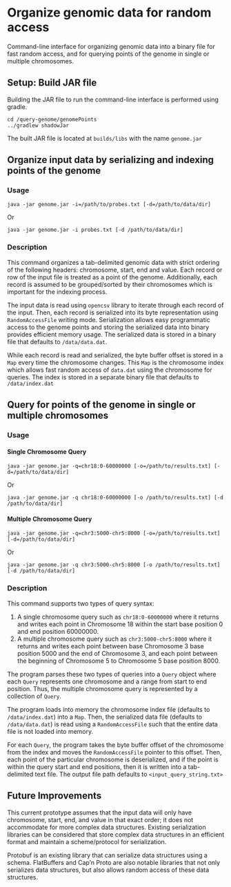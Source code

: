 # Organize genomic data for random access
Command-line interface for organizing genomic data into a binary file for fast random access, and for querying points of the genome in single or multiple chromosomes.

## Setup: Build JAR file
Building the JAR file to run the command-line interface is performed using gradle.

```
cd /query-genome/genomePoints
../gradlew shadowJar
```

The built JAR file is located at `builds/libs` with the name `genome.jar`

## Organize input data by serializing and indexing points of the genome
### Usage
`java -jar genome.jar -i=/path/to/probes.txt [-d=/path/to/data/dir]`

Or

`java -jar genome.jar -i probes.txt [-d /path/to/data/dir]`

### Description
This command organizes a tab-delimited genomic data with strict ordering of the following headers: chromosome, start, end and value. Each record or row of the input file is treated as a point of the genome. Additionally, each record is assumed to be grouped/sorted by their chromosomes which is important for the indexing process.

The input data is read using `opencsv` library to iterate through each record of the input. Then, each record is serialized into its byte representation using `RandomAccessFile` writing mode. Serialization allows easy programmatic access to the genome points and storing the serialized data into binary provides efficient memory usage.
The serialized data is stored in a binary file that defaults to `/data/data.dat`.

While each record is read and serialized, the byte buffer offset is stored in a `Map` every time the chromosome changes. This `Map` is the chromosome index which allows fast random access of `data.dat` using the chromosome for queries. 
The index is stored in a separate binary file that defaults to `/data/index.dat` 

## Query for points of the genome in single or multiple chromosomes
### Usage
#### Single Chromosome Query
`java -jar genome.jar -q=chr18:0-60000000 [-o=/path/to/results.txt] [-d=/path/to/data/dir]`

Or

`java -jar genome.jar -q chr18:0-60000000 [-o /path/to/results.txt] [-d /path/to/data/dir]`

#### Multiple Chromosome Query
`java -jar genome.jar -q=chr3:5000-chr5:8000 [-o=/path/to/results.txt] [-d=/path/to/data/dir]`

Or

`java -jar genome.jar -q chr3:5000-chr5:8000 [-o /path/to/results.txt] [-d /path/to/data/dir]`

### Description
This command supports two types of query syntax:
1) A single chromosome query such as `chr18:0-60000000` where it returns and writes each point in Chromosome 18 within the start base position 0 and end position 60000000.
2) A multiple chromosome query such as `chr3:5000-chr5:8000` where it returns and writes each point between base Chromosome 3 base position 5000 and the end of Chromosome 3, and each point between the beginning of Chromosome 5 to Chromosome 5 base position 8000.

The program parses these two types of queries into a `Query` object where each `Query` represents one chromosome and a range from start to end position. Thus, the multiple  chromosome query is represented by a collection of `Query`.

The program loads into memory the chromosome index file (defaults to `/data/index.dat`) into a `Map`. Then, the serialized data file (defaults to `/data/data.dat`) is read using a `RandomAccessFile` such that the entire data file is not loaded into memory. 

For each `Query`, the program takes the byte buffer offset of the chromosome from the index and moves the `RandomAccessFile` pointer to this offset. Then, each point of the particular chromosome is deserialized, and if the point is within the query start and end positions, then it is written into a tab-delimited text file.
The output file path defaults to `<input_query_string.txt>`

## Future Improvements
This current prototype assumes that the input data will only have chromosome, start, end, and value in that exact order; it does not accommodate for more complex data structures. Existing serialization libraries can be considered that store complex data structures in an efficient format and maintain a scheme/protocol for serialization.

Protobuf is an existing library that can serialize data structures using a schema. FlatBuffers and Cap’n Proto are also notable libraries that not only serializes data structures, but also allows random access of these data structures.

